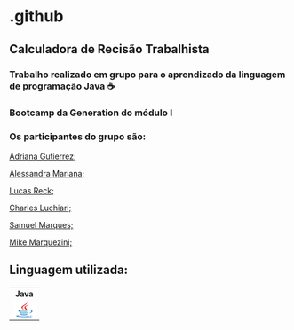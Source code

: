 # .github
<h2>Calculadora de Recisão Trabalhista</h2>

<h3>Trabalho realizado em grupo para o aprendizado da linguagem de programação Java ☕</h3>
<h3> Bootcamp da Generation do módulo I</h3>
<h3>Os participantes do grupo são:</h3>

<p><a href="https://github.com/DrikaDev" target="_blank">Adriana Gutierrez;</a></p>
<p><a href="https://github.com/AlessandraMariana" target="_blank">Alessandra Mariana;</a></p>
<p><a href="https://github.com/lukas-95" target="_blank">Lucas Reck;</a></p>
<p><a href="https://github.com/Charles-Luchiari" target="_blank">Charles Luchiari;</a></p>
<p><a href="https://github.com/Samuel123n" target="_blank">Samuel Marques;</a></p>
<p><a href="https://github.com/MIKEMARQUEZINI" target="_blank">Mike Marquezini;</a></p>

<h2> Linguagem utilizada: </h2>

<table>

<tr>
  <th> Java </th>
</tr>

<tr>
  <td> <img align="center" alt="Java" height="30" width="40" src="https://github.com/devicons/devicon/blob/master/icons/java/java-original.svg"> </td>
</tr>

</table>
